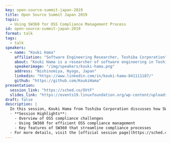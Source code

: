 ```yaml
---
key: open-source-summit-japan-2019
title: Open Source Summit Japan 2019
topic: 
  - Using SW360 for OSS Compliance Management Process
id: open-source-summit-japan-2019
format: talk
tags:
  - talk
speakers:
  - name: "Kouki Hama"
    affiliation: "Software Engineering Researcher, Toshiba Corporation"
    about: "Kouki Hama is a researcher of software engineering in Toshiba Corporation. He researches open source compliance and these tools. He is also one of the members of OpenChain project Japan workgroup and one of the contributors for Eclipse SW360 projects."
    speakerimage: "/img/speakers/kouki-hama.png"
    address: "Nishinomiya, Hyogo, Japan"
    linkedin: "https://www.linkedin.com/in/kouki-hama-841111187/"
    github: "https://github.com/KoukiHama"
presentation: 
  session_link: "https://sched.co/OVtF"
  slides_link: "https://events19.linuxfoundation.org/wp-content/uploads/2018/07/OpenSourceSummitJapan_final.pdf"
draft: false
description: |
  In this session, Kouki Hama from Toshiba Corporation discusses how SW360 is utilized to manage open-source software (OSS) compliance. The session highlights the steps and processes necessary for managing OSS compliance in organizations and emphasizes the use of SW360 as a tool for tracking dependencies and ensuring proper license management.
  - **Session Highlights**:
    - Overview of OSS compliance challenges
    - Using SW360 for efficient OSS compliance management
    - Key features of SW360 that streamline compliance processes
  - For more details, visit the [official session page](https://sched.co/OVtF).
---
```

